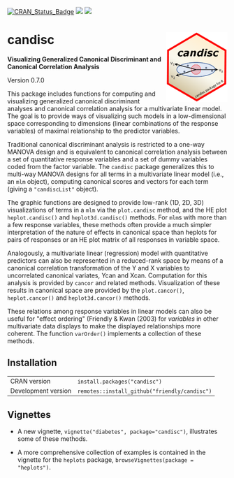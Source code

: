 <!-- badges: start -->

[![CRAN_Status_Badge](http://www.r-pkg.org/badges/version/candisc)](https://cran.r-project.org/package=candisc)
[![](https://cranlogs.r-pkg.org/badges/grand-total/candisc)](https://cran.r-project.org/package=candisc)
[![](https://img.shields.io/badge/documentation-blue)](https://friendly.github.io/candisc)
<!-- badges: end -->


# candisc  <img src="man/figures/logo.png" align="right" height="160px" />
**Visualizing Generalized Canonical Discriminant and Canonical Correlation Analysis**

Version 0.7.0

This package includes functions for computing and visualizing 
generalized canonical discriminant analyses 
and canonical correlation analysis
for a multivariate linear model.  The goal is to provide ways of visualizing
such models in a low-dimensional space corresponding to dimensions
(linear combinations of the response variables) of maximal relationship
to the predictor variables. 

Traditional canonical discriminant analysis is restricted to a one-way MANOVA
design and is equivalent to canonical correlation analysis between a set of quantitative
response variables and a set of dummy variables coded from the factor variable.
The `candisc` package generalizes this to multi-way MANOVA designs
for all terms in a multivariate linear model (i.e., an `mlm` object),
computing canonical scores and vectors for each term (giving a `"candiscList"` object).

The graphic functions are designed to provide low-rank (1D, 2D, 3D) visualizations of
terms in a `mlm` via the `plot.candisc` method, 
and the HE plot `heplot.candisc()` and `heplot3d.candisc()`
methods.
For `mlm`s with more than a few response variables, these methods often provide a 
much simpler interpretation of the nature of effects in canonical space than
heplots for pairs of responses or an HE plot matrix of all responses in variable space.

Analogously, a multivariate linear (regression) model with quantitative predictors can also be
represented in a reduced-rank space by means of a canonical correlation
transformation of the Y and X variables to uncorrelated canonical variates,
Ycan and Xcan.  Computation for this analysis is provided by `cancor`
and related methods.  Visualization of these results in canonical space
are provided by the `plot.cancor()`,  `heplot.cancor()` 
and `heplot3d.cancor()` methods.

These relations among response variables in linear models can also be
useful for "effect ordering"
(Friendly & Kwan (2003)
for *variables* in other multivariate data displays to make the
displayed relationships more coherent.  The function `varOrder()`
implements a collection of these methods.


## Installation

|                     |                                               |
|---------------------|-----------------------------------------------|
| CRAN version        | `install.packages("candisc")`                 |
| Development version | `remotes::install_github("friendly/candisc")` |



## Vignettes

* A new vignette, `vignette("diabetes", package="candisc")`,
illustrates some of these methods.

* A more comprehensive collection of examples is contained in the vignette for the `heplots` package,
`browseVignettes(package = "heplots")`.


 